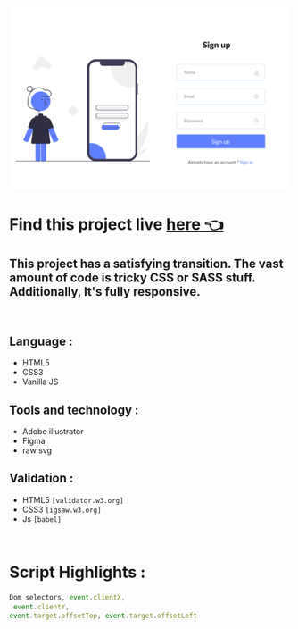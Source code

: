 ![project overview](./dist/assets/projectSnap/projectSnapshot.png)

# Find this project live [here 👈](https://stunningform.netlify.app/)

## This project has a satisfying transition. The vast amount of code is tricky CSS or SASS stuff. Additionally, It's fully responsive.

<br>

## **Language :**

- HTML5
- CSS3
- Vanilla JS

## **Tools and technology :**

- Adobe illustrator
- Figma
- raw svg

## **Validation :**

- HTML5 `[validator.w3.org]`
- CSS3 `[igsaw.w3.org]`
- Js `[babel]`

<br>

# Script Highlights :

```javascript
Dom selectors, event.clientX,
 event.clientY,
event.target.offsetTop, event.target.offsetLeft
```
